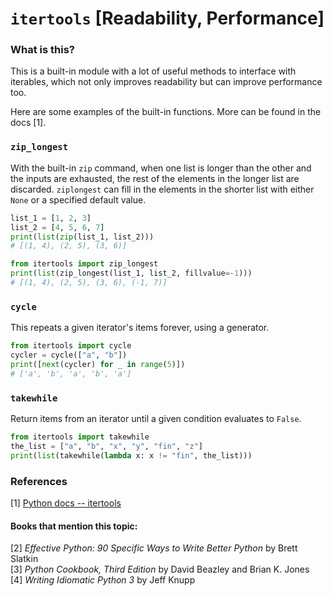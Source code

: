 # `itertools` [Readability, Performance]
### What is this?
This is a built-in module with a lot of useful methods to interface with iterables, which not only improves readability but can improve performance too.

Here are some examples of the built-in functions. More can be found in the docs [1].

### `zip_longest`
With the built-in `zip` command, when one list is longer than the other and the inputs are exhausted, the rest of the elements in the longer list are discarded. `ziplongest` can fill in the elements in the shorter list with either `None` or a specified default value.

```py
list_1 = [1, 2, 3]
list_2 = [4, 5, 6, 7]
print(list(zip(list_1, list_2)))
# [(1, 4), (2, 5), (3, 6)]

from itertools import zip_longest
print(list(zip_longest(list_1, list_2, fillvalue=-1)))
# [(1, 4), (2, 5), (3, 6), (-1, 7)]
```

### `cycle`
This repeats a given iterator's items forever, using a generator.

```py
from itertools import cycle
cycler = cycle(["a", "b"])
print([next(cycler) for _ in range(5)])
# ['a', 'b', 'a', 'b', 'a']
```

### `takewhile`
Return items from an iterator until a given condition evaluates to `False`.

```py
from itertools import takewhile
the_list = ["a", "b", "x", "y", "fin", "z"]
print(list(takewhile(lambda x: x != "fin", the_list)))
```

### References
[1] [Python docs -- itertools](https://docs.python.org/3/library/itertools.html)

#### Books that mention this topic:
[2] *Effective Python: 90 Specific Ways to Write Better Python* by Brett Slatkin  
[3] *Python Cookbook, Third Edition* by David Beazley and Brian K. Jones  
[4] *Writing Idiomatic Python 3* by Jeff Knupp  
